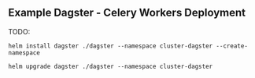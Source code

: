 ## Example Dagster - Celery Workers Deployment

TODO:

```shell
helm install dagster ./dagster --namespace cluster-dagster --create-namespace

helm upgrade dagster ./dagster --namespace cluster-dagster


```